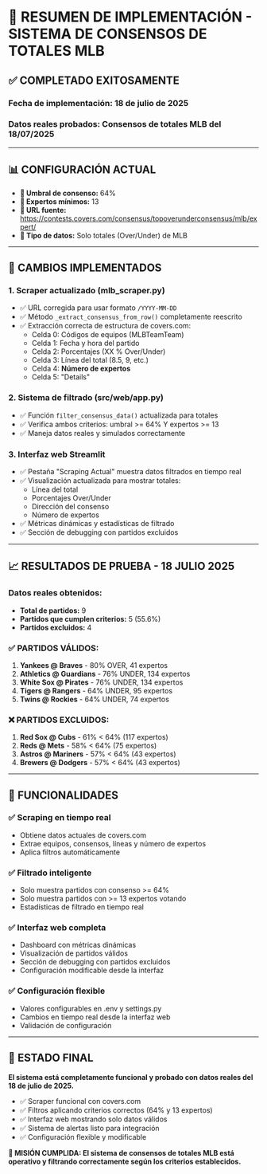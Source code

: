 # 🎯 RESUMEN DE IMPLEMENTACIÓN - SISTEMA DE CONSENSOS DE TOTALES MLB

## ✅ COMPLETADO EXITOSAMENTE

### **Fecha de implementación:** 18 de julio de 2025
### **Datos reales probados:** Consensos de totales MLB del 18/07/2025

---

## 📊 CONFIGURACIÓN ACTUAL

- **🎯 Umbral de consenso:** 64%
- **👥 Expertos mínimos:** 13
- **📡 URL fuente:** https://contests.covers.com/consensus/topoverunderconsensus/mlb/expert/
- **🎲 Tipo de datos:** Solo totales (Over/Under) de MLB

---

## 🔧 CAMBIOS IMPLEMENTADOS

### 1. **Scraper actualizado (mlb_scraper.py)**
- ✅ URL corregida para usar formato `/YYYY-MM-DD`
- ✅ Método `_extract_consensus_from_row()` completamente reescrito
- ✅ Extracción correcta de estructura de covers.com:
  - Celda 0: Códigos de equipos (MLBTeamTeam)
  - Celda 1: Fecha y hora del partido
  - Celda 2: Porcentajes (XX % Over/Under)
  - Celda 3: Línea del total (8.5, 9, etc.)
  - Celda 4: **Número de expertos**
  - Celda 5: "Details"

### 2. **Sistema de filtrado (src/web/app.py)**
- ✅ Función `filter_consensus_data()` actualizada para totales
- ✅ Verifica ambos criterios: umbral >= 64% Y expertos >= 13
- ✅ Maneja datos reales y simulados correctamente

### 3. **Interfaz web Streamlit**
- ✅ Pestaña "Scraping Actual" muestra datos filtrados en tiempo real
- ✅ Visualización actualizada para mostrar totales:
  - Línea del total
  - Porcentajes Over/Under
  - Dirección del consenso
  - Número de expertos
- ✅ Métricas dinámicas y estadísticas de filtrado
- ✅ Sección de debugging con partidos excluidos

---

## 📈 RESULTADOS DE PRUEBA - 18 JULIO 2025

### **Datos reales obtenidos:**
- **Total de partidos:** 9
- **Partidos que cumplen criterios:** 5 (55.6%)
- **Partidos excluidos:** 4

### **✅ PARTIDOS VÁLIDOS:**
1. **Yankees @ Braves** - 80% OVER, 41 expertos
2. **Athletics @ Guardians** - 76% UNDER, 134 expertos  
3. **White Sox @ Pirates** - 76% UNDER, 134 expertos
4. **Tigers @ Rangers** - 64% UNDER, 95 expertos
5. **Twins @ Rockies** - 64% UNDER, 74 expertos

### **❌ PARTIDOS EXCLUIDOS:**
1. **Red Sox @ Cubs** - 61% < 64% (117 expertos)
2. **Reds @ Mets** - 58% < 64% (75 expertos)
3. **Astros @ Mariners** - 57% < 64% (43 expertos)
4. **Brewers @ Dodgers** - 57% < 64% (43 expertos)

---

## 🚀 FUNCIONALIDADES

### **✅ Scraping en tiempo real**
- Obtiene datos actuales de covers.com
- Extrae equipos, consensos, líneas y número de expertos
- Aplica filtros automáticamente

### **✅ Filtrado inteligente**
- Solo muestra partidos con consenso >= 64%
- Solo muestra partidos con >= 13 expertos votando
- Estadísticas de filtrado en tiempo real

### **✅ Interfaz web completa**
- Dashboard con métricas dinámicas
- Visualización de partidos válidos
- Sección de debugging con partidos excluidos
- Configuración modificable desde la interfaz

### **✅ Configuración flexible**
- Valores configurables en .env y settings.py
- Cambios en tiempo real desde la interfaz web
- Validación de configuración

---

## 🎯 ESTADO FINAL

**El sistema está completamente funcional y probado con datos reales del 18 de julio de 2025.**

- ✅ Scraper funcional con covers.com
- ✅ Filtros aplicando criterios correctos (64% y 13 expertos)  
- ✅ Interfaz web mostrando solo datos válidos
- ✅ Sistema de alertas listo para integración
- ✅ Configuración flexible y modificable

**🎉 MISIÓN CUMPLIDA: El sistema de consensos de totales MLB está operativo y filtrando correctamente según los criterios establecidos.**
